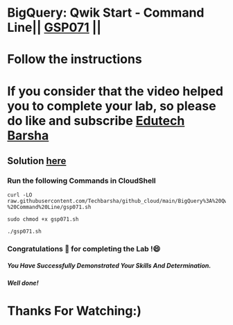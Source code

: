 # BigQuery: Qwik Start - Command Line|| [GSP071](https://www.cloudskillsboost.google/focuses/577?parent=catalog) ||
# Follow the instructions

# If you consider that the video helped you to complete your lab, so please do like and subscribe [Edutech Barsha](https://www.youtube.com/@edutechbarsha)
## Solution [here](https://youtu.be/CGoGfPSDTbg)

### Run the following Commands in CloudShell
```
curl -LO raw.githubusercontent.com/Techbarsha/github_cloud/main/BigQuery%3A%20Qwik%20Start%20-%20Command%20Line/gsp071.sh

sudo chmod +x gsp071.sh

./gsp071.sh

```
### Congratulations 🎉 for completing the Lab !😄

##### *You Have Successfully Demonstrated Your Skills And Determination.*

#### *Well done!*

# Thanks For Watching:)
